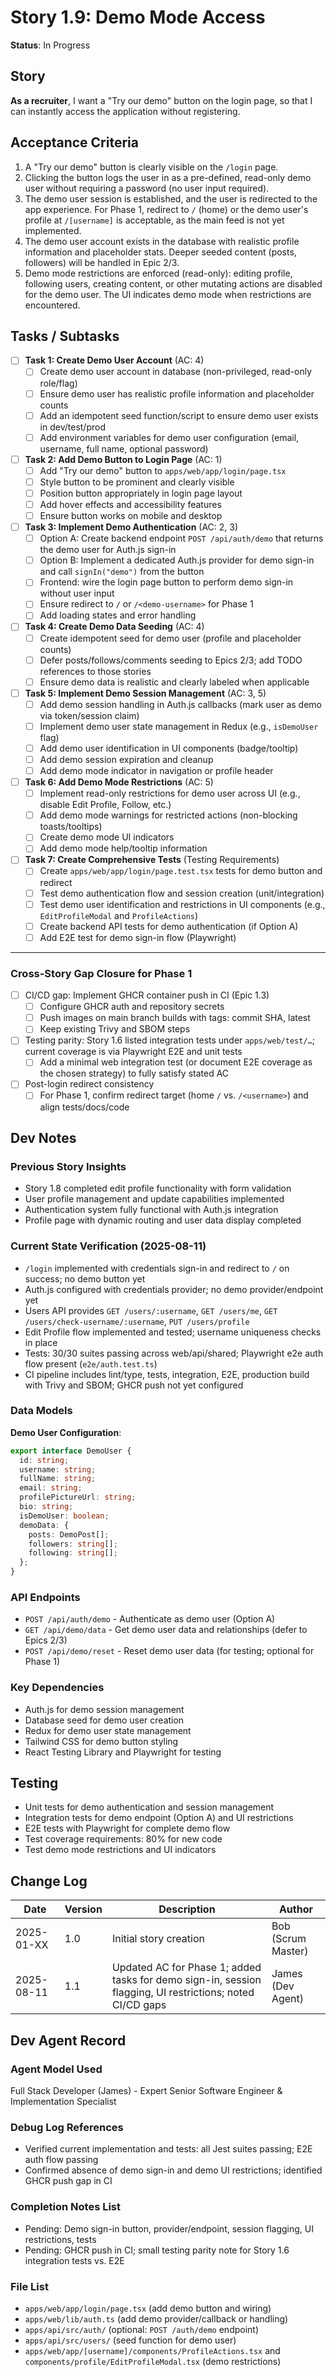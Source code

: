 # Story 1.9: Demo Mode Access

**Status**: In Progress

## Story

**As a recruiter**, I want a "Try our demo" button on the login page, so that I can instantly access the application
without registering.

## Acceptance Criteria

1. A "Try our demo" button is clearly visible on the `/login` page.
2. Clicking the button logs the user in as a pre-defined, read-only demo user without requiring a password (no user
   input required).
3. The demo user session is established, and the user is redirected to the app experience. For Phase 1, redirect to `/`
   (home) or the demo user's profile at `/[username]` is acceptable, as the main feed is not yet implemented.
4. The demo user account exists in the database with realistic profile information and placeholder stats. Deeper seeded
   content (posts, followers) will be handled in Epic 2/3.
5. Demo mode restrictions are enforced (read-only): editing profile, following users, creating content, or other
   mutating actions are disabled for the demo user. The UI indicates demo mode when restrictions are encountered.

## Tasks / Subtasks

- [ ] **Task 1: Create Demo User Account** (AC: 4)
  - [ ] Create demo user account in database (non-privileged, read-only role/flag)
  - [ ] Ensure demo user has realistic profile information and placeholder counts
  - [ ] Add an idempotent seed function/script to ensure demo user exists in dev/test/prod
  - [ ] Add environment variables for demo user configuration (email, username, full name, optional password)

- [ ] **Task 2: Add Demo Button to Login Page** (AC: 1)
  - [ ] Add "Try our demo" button to `apps/web/app/login/page.tsx`
  - [ ] Style button to be prominent and clearly visible
  - [ ] Position button appropriately in login page layout
  - [ ] Add hover effects and accessibility features
  - [ ] Ensure button works on mobile and desktop

- [ ] **Task 3: Implement Demo Authentication** (AC: 2, 3)
  - [ ] Option A: Create backend endpoint `POST /api/auth/demo` that returns the demo user for Auth.js sign-in
  - [ ] Option B: Implement a dedicated Auth.js provider for demo sign-in and call `signIn("demo")` from the button
  - [ ] Frontend: wire the login page button to perform demo sign-in without user input
  - [ ] Ensure redirect to `/` or `/<demo-username>` for Phase 1
  - [ ] Add loading states and error handling

- [ ] **Task 4: Create Demo Data Seeding** (AC: 4)
  - [ ] Create idempotent seed for demo user (profile and placeholder counts)
  - [ ] Defer posts/follows/comments seeding to Epics 2/3; add TODO references to those stories
  - [ ] Ensure demo data is realistic and clearly labeled when applicable

- [ ] **Task 5: Implement Demo Session Management** (AC: 3, 5)
  - [ ] Add demo session handling in Auth.js callbacks (mark user as demo via token/session claim)
  - [ ] Implement demo user state management in Redux (e.g., `isDemoUser` flag)
  - [ ] Add demo user identification in UI components (badge/tooltip)
  - [ ] Add demo session expiration and cleanup
  - [ ] Add demo mode indicator in navigation or profile header

- [ ] **Task 6: Add Demo Mode Restrictions** (AC: 5)
  - [ ] Implement read-only restrictions for demo user across UI (e.g., disable Edit Profile, Follow, etc.)
  - [ ] Add demo mode warnings for restricted actions (non-blocking toasts/tooltips)
  - [ ] Create demo mode UI indicators
  - [ ] Add demo mode help/tooltip information

- [ ] **Task 7: Create Comprehensive Tests** (Testing Requirements)
  - [ ] Create `apps/web/app/login/page.test.tsx` tests for demo button and redirect
  - [ ] Test demo authentication flow and session creation (unit/integration)
  - [ ] Test demo user identification and restrictions in UI components (e.g., `EditProfileModal` and `ProfileActions`)
  - [ ] Create backend API tests for demo authentication (if Option A)
  - [ ] Add E2E test for demo sign-in flow (Playwright)

---

### Cross-Story Gap Closure for Phase 1

- [ ] CI/CD gap: Implement GHCR container push in CI (Epic 1.3)
  - [ ] Configure GHCR auth and repository secrets
  - [ ] Push images on main branch builds with tags: commit SHA, latest
  - [ ] Keep existing Trivy and SBOM steps
- [ ] Testing parity: Story 1.6 listed integration tests under `apps/web/test/…`; current coverage is via Playwright E2E
      and unit tests
  - [ ] Add a minimal web integration test (or document E2E coverage as the chosen strategy) to fully satisfy stated AC
- [ ] Post-login redirect consistency
  - [ ] For Phase 1, confirm redirect target (home `/` vs. `/<username>`) and align tests/docs/code

## Dev Notes

### Previous Story Insights

- Story 1.8 completed edit profile functionality with form validation
- User profile management and update capabilities implemented
- Authentication system fully functional with Auth.js integration
- Profile page with dynamic routing and user data display completed

### Current State Verification (2025-08-11)

- `/login` implemented with credentials sign-in and redirect to `/` on success; no demo button yet
- Auth.js configured with credentials provider; no demo provider/endpoint yet
- Users API provides `GET /users/:username`, `GET /users/me`, `GET /users/check-username/:username`,
  `PUT /users/profile`
- Edit Profile flow implemented and tested; username uniqueness checks in place
- Tests: 30/30 suites passing across web/api/shared; Playwright e2e auth flow present (`e2e/auth.test.ts`)
- CI pipeline includes lint/type, tests, integration, E2E, production build with Trivy and SBOM; GHCR push not yet
  configured

### Data Models

**Demo User Configuration**:

```typescript
export interface DemoUser {
  id: string;
  username: string;
  fullName: string;
  email: string;
  profilePictureUrl: string;
  bio: string;
  isDemoUser: boolean;
  demoData: {
    posts: DemoPost[];
    followers: string[];
    following: string[];
  };
}
```

### API Endpoints

- `POST /api/auth/demo` - Authenticate as demo user (Option A)
- `GET /api/demo/data` - Get demo user data and relationships (defer to Epics 2/3)
- `POST /api/demo/reset` - Reset demo user data (for testing; optional for Phase 1)

### Key Dependencies

- Auth.js for demo session management
- Database seed for demo user creation
- Redux for demo user state management
- Tailwind CSS for demo button styling
- React Testing Library and Playwright for testing

## Testing

- Unit tests for demo authentication and session management
- Integration tests for demo endpoint (Option A) and UI restrictions
- E2E tests with Playwright for complete demo flow
- Test coverage requirements: 80% for new code
- Test demo mode restrictions and UI indicators

## Change Log

| Date       | Version | Description                                                                                               | Author             |
| ---------- | ------- | --------------------------------------------------------------------------------------------------------- | ------------------ |
| 2025-01-XX | 1.0     | Initial story creation                                                                                    | Bob (Scrum Master) |
| 2025-08-11 | 1.1     | Updated AC for Phase 1; added tasks for demo sign-in, session flagging, UI restrictions; noted CI/CD gaps | James (Dev Agent)  |

## Dev Agent Record

### Agent Model Used

Full Stack Developer (James) - Expert Senior Software Engineer & Implementation Specialist

### Debug Log References

- Verified current implementation and tests: all Jest suites passing; E2E auth flow passing
- Confirmed absence of demo sign-in and demo UI restrictions; identified GHCR push gap in CI

### Completion Notes List

- Pending: Demo sign-in button, provider/endpoint, session flagging, UI restrictions, tests
- Pending: GHCR push in CI; small testing parity note for Story 1.6 integration tests vs. E2E

### File List

- `apps/web/app/login/page.tsx` (add demo button and wiring)
- `apps/web/lib/auth.ts` (add demo provider/callback or handling)
- `apps/api/src/auth/` (optional: `POST /auth/demo` endpoint)
- `apps/api/src/users/` (seed function for demo user)
- `apps/web/app/[username]/components/ProfileActions.tsx` and `components/profile/EditProfileModal.tsx` (demo
  restrictions)
